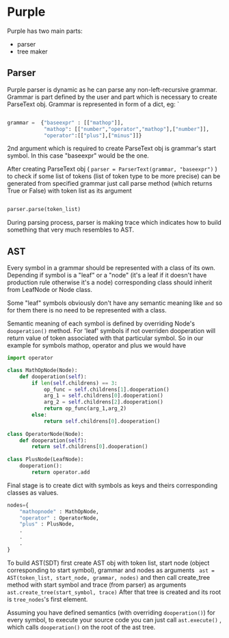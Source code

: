 Purple
===

Purple has two main parts: 
  - parser
  - tree maker
  
## Parser


Purple parser is dynamic as he can parse any non-left-recursive grammar.
Grammar is part defined by the user and part which is necessary 
to create ParseText obj. Grammar is represented in form of a dict, eg:
`
```python

grammar =  {"baseexpr" : [["mathop"]],
    		"mathop": [["number","operator","mathop"],["number"]],
			"operator":[["plus"],["minus"]]}
```
			
2nd argument which is required to create ParseText obj is grammar's start symbol.
In this case "baseexpr" would be the one.

After creating ParseText obj ( ```parser = ParserText(grammar, "baseexpr")``` ) to check if
some list of tokens (list of token type to be more precise) can be generated 
from specified grammar just call parse method (which returns True or False)
with token list as its argument
```python

parser.parse(token_list)
```

During parsing process, parser is making trace which indicates how to build
something that very much resembles to AST.

## AST

Every symbol in a grammar should be represented with a class of its own. 
Depending if symbol is a "leaf" or a "node" (it's a leaf if it doesn't have production rule
otherwise it's a node) corresponding class should inherit from LeafNode or Node class.

Some "leaf" symbols obviously don't have any semantic meaning like ```and``` so for them there is
no need to be represented with a class.

Semantic meaning of each symbol is defined by overriding Node's ```dooperation()``` method.
For 'leaf' symbols if not overriden dooperation will return value of token associated with that
particular symbol.
So in our example for symbols mathop, operator and plus we would have

```python
import operator

class MathOpNode(Node):
	def dooperation(self):
        if len(self.childrens) == 3:
            op_func = self.childrens[1].dooperation()
            arg_1 = self.childrens[0].dooperation()
            arg_2 = self.childrens[2].dooperation()
            return op_func(arg_1,arg_2)
        else:
            return self.childrens[0].dooperation()
            
class OperatorNode(Node):
	def dooperation(self):
		return self.childrens[0].dooperation()
            
class PlusNode(LeafNode):
	dooperation():
		return operator.add
```

Final stage is to create dict with symbols as keys and theirs corresponding classes as values.

```python
nodes={
	"mathopnode" : MathOpNode,
	"operator" : OperatorNode,
	"plus" : PlusNode,
	.
	.
	.
}
```

To build AST(SDT) first create AST obj with token list, start node (object corresponding to start symbol), 
grammar and nodes as arguments ``` ast = AST(token_list, start_node, grammar, nodes)``` 
and then call create_tree method with start symbol and trace (from parser) as arguments ``` ast.create_tree(start_symbol, trace)```
After that tree is created and its root is ```tree_nodes```'s first element.

Assuming you have defined semantics (with overriding ```dooperation()```) for every symbol, to execute your source code
you can just call ```ast.execute()``` , which calls ```dooperation()``` on the root of the ast tree.





